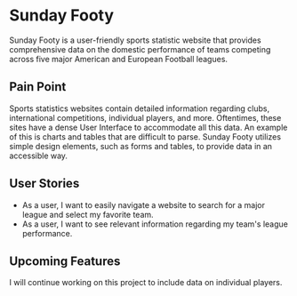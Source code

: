 # Sunday Footy
Sunday Footy is a user-friendly sports statistic website that provides comprehensive data on the domestic performance of teams competing across five major American and European Football leagues. 
## Pain Point
Sports statistics websites contain detailed information regarding clubs, international competitions, individual players, and more. Oftentimes, these sites have a dense User Interface to accommodate all this data. An example of this is charts and tables that are difficult to parse. Sunday Footy utilizes simple design elements, such as forms and tables, to provide data in an accessible way. 
## User Stories 
* As a user, I want to easily navigate a website to search for a major league and select my favorite team. 
* As a user, I want to see relevant information regarding my team's league performance. 
## Upcoming Features
I will continue working on this project to include data on individual players.
